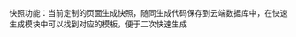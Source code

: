 <!--
 * @Descripttion: 
 * @version: 
 * @Author: Colorssk
 * @Date: 2019-09-06 18:02:20
 * @LastEditors: Colorssk
 * @LastEditTime: 2019-10-17 08:33:54
 -->
 
快照功能：当前定制的页面生成快照，随同生成代码保存到云端数据库中，在快速生成模块中可以找到对应的模板，便于二次快速生成
